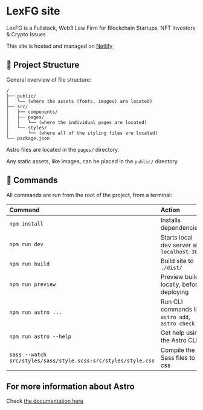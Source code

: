 # LexFG site

LexFG is a Fullstack, Web3 Law Firm for Blockchain Startups, NFT Investors & Crypto Issues

This site is hosted and managed on [Netlify](https://www.netlify.com/)

## 🚀 Project Structure

General overview of file structure:

```
/
├── public/
│   └── (where the assets (fonts, images) are located)
├── src/
│   ├── components/
│   ├── pages/
│   |   └── (where the individual pages are located)
│   └── styles/
│       └── (where all of the styling files are located)
└── package.json
```

Astro files are located in the `pages/` directory.

Any static assets, like images, can be placed in the `public/` directory.

## 🧞 Commands

All commands are run from the root of the project, from a terminal:

| Command                                                        | Action                                           |
| :------------------------------------------------------------- | :----------------------------------------------- |
| `npm install`                                                  | Installs dependencies                            |
| `npm run dev`                                                  | Starts local dev server at `localhost:3000`      |
| `npm run build`                                                | Build site to `./dist/`                          |
| `npm run preview`                                              | Preview build locally, before deploying          |
| `npm run astro ...`                                            | Run CLI commands like `astro add`, `astro check` |
| `npm run astro --help`                                         | Get help using the Astro CLI                     |
| `sass --watch src/styles/sass/style.scss:src/styles/style.css` | Compile the Sass files to css                    |

## For more information about Astro

Check [the documentation here](https://docs.astro.build)
